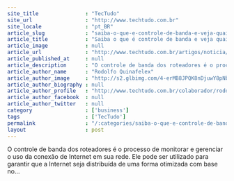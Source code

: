 ```yaml
---
site_title               : "TecTudo"
site_url                 : "http://www.techtudo.com.br"
site_locale              : "pt_BR"
article_slug             : "saiba-o-que-e-controle-de-banda-e-veja-quais-os-roteadores-mais-indicados"
article_title            : "Saiba o que é controle de banda e veja quais os roteadores mais indicados"
article_image            : null
article_url              : "http://www.techtudo.com.br/artigos/noticia/2013/05/saiba-o-que-e-controle-de-banda-e-veja-quais-os-roteadores-mais-indicados.html"
article_published_at     : null
article_description      : "O controle de banda dos roteadores é o processo de monitorar e gerenciar o uso da conexão de Internet em sua rede. Ele pode ser utilizado para garantir que a Internet seja distribuída de uma forma otimizada com base no..."
article_author_name      : "Rodolfo Quinafelex"
article_author_image     : "http://s2.glbimg.com/4-erMB8JPQK8nDjuwY8pNbo2OGk=/30x30/s2.glbimg.com/TL-IpOzhft9hH3KHhpo5ANVVvfc=/0x0:170x170/140x140/s.glbimg.com/po/tt2/f/original/2015/02/04/170.png"
article_author_biography : null
article_author_profile   : "http://www.techtudo.com.br/colaborador/rodolfo-quinafelex.html"
article_author_facebook  : null
article_author_twitter   : null
category                 : ['business']
tags                     : ['TecTudo']
permalink                : "/:categories/saiba-o-que-e-controle-de-banda-e-veja-quais-os-roteadores-mais-indicados/"
layout                   : post
---
```


O controle de banda dos roteadores é o processo de monitorar e gerenciar o uso da conexão de Internet em sua rede. Ele pode ser utilizado para garantir que a Internet seja distribuída de uma forma otimizada com base no...

